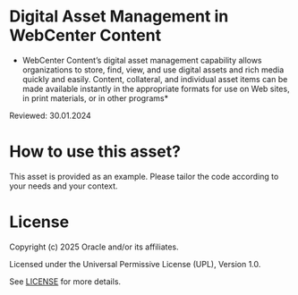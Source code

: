 # Digital Asset Management in WebCenter Content 
 
* WebCenter Content’s digital asset management capability allows organizations to store, find, view, and use digital assets and rich media quickly and easily. Content, collateral, and individual asset items can be made available instantly in the appropriate formats for use on Web sites, in print materials, or in other programs*

Reviewed: 30.01.2024
 
# How to use this asset?
 
This asset is provided as an example. Please tailor the code according to your needs and your context.
 
# License

Copyright (c) 2025 Oracle and/or its affiliates.

Licensed under the Universal Permissive License (UPL), Version 1.0.

See [LICENSE](https://github.com/oracle-devrel/technology-engineering/blob/main/LICENSE) for more details.
